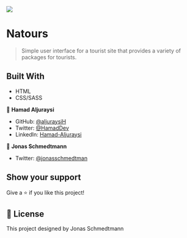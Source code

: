 ![](https://img.shields.io/badge/Microverse-blueviolet)

# Natours

> Simple user interface for a tourist site that provides a variety of packages for tourists.

## Built With

- HTML
- CSS/SASS

👤 **Hamad Aljuraysi**

- GitHub: [@aljuraysiH](https://github.com/aljuraysiH)
- Twitter: [@HamadDev](https://twitter.com/HamadDev)
- LinkedIn: [Hamad-Aljuraysi](https://www.linkedin.com/in/hamad-aljuraysi/)

👤 **Jonas Schmedtmann**

- Twitter: [@jonasschmedtman](https://twitter.com/jonasschmedtman)

## Show your support

Give a ⭐️ if you like this project!

## 📝 License

This project designed by Jonas Schmedtmann
